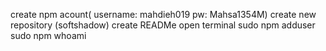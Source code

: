 create npm acount( username: mahdieh019   pw: Mahsa1354M)
create new repository (softshadow)
create READMe
open terminal
sudo npm adduser 
sudo npm whoami